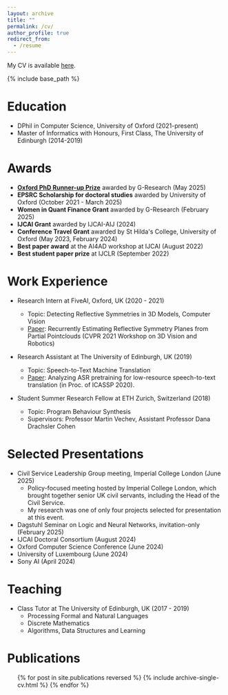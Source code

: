 ```yaml
---
layout: archive
title: ""
permalink: /cv/
author_profile: true
redirect_from:
  - /resume
---
```



[//]: # (My  CV is available [here]&#40;https://github.com/mihaela-stoian/mihaela-stoian.github.io/blob/main/files/cv/MihaelaCatalinaStoian_CV09.pdf&#41;.)
My CV is available [here](https://mihaela-stoian.github.io/files/cv/CV_Mihaela_Catalina_Stoian.pdf).

{% include base_path %}

Education
======
* DPhil in Computer Science, University of Oxford (2021-present)
* Master of Informatics with Honours, First Class, The University of Edinburgh (2014-2019)

Awards
======
* **[Oxford PhD Runner-up Prize](https://www.gresearch.com/news/g-research-2025-phd-prize-winners-university-of-oxford/)** awarded by G-Research (May 2025)
* **EPSRC Scholarship for doctoral studies** awarded by University of Oxford (October 2021 - March 2025)
* **Women in Quant Finance Grant** awarded by G-Research (February 2025)
* **IJCAI Grant** awarded by IJCAI-AIJ (2024)
* **Conference Travel Grant** awarded by St Hilda's College, University of Oxford (May 2023, February 2024)
* **Best paper award** at the AI4AD workshop at IJCAI (August 2022)
* **Best student paper prize** at IJCLR (September 2022)

Work Experience
======
* Research Intern at FiveAI, Oxford, UK (2020 - 2021)
  + Topic: Detecting Reflective Symmetries in 3D Models, Computer Vision
  + [Paper](https://arxiv.org/abs/2106.16129): Recurrently Estimating Reflective Symmetry Planes from Partial Pointclouds (CVPR 2021 Workshop on 3D Vision and Robotics)

* Research Assistant at The University of Edinburgh, UK (2019)
  + Topic: Speech-to-Text Machine Translation
  + [Paper](https://arxiv.org/abs/1910.10762): Analyzing ASR pretraining for low-resource speech-to-text translation (in
  Proc. of ICASSP 2020).

* Student Summer Research Fellow at ETH Zurich, Switzerland (2018)
  + Topic: Program Behaviour Synthesis
  + Supervisors: Professor Martin Vechev, Assistant Professor Dana Drachsler Cohen


Selected Presentations
======
* Civil Service Leadership Group meeting, Imperial College London (June 2025)
  * Policy-focused meeting hosted by Imperial College London,
which brought together senior UK civil servants, including the Head of the Civil Service. 
  * My research was one of only four projects selected for presentation at this event.
* Dagstuhl Seminar on Logic and Neural Networks, invitation-only (February 2025)
* IJCAI Doctoral Consortium (August 2024)
* Oxford Computer Science Conference (June 2024)
* University of Luxembourg (June 2024)
* Sony AI (April 2024)
      
Teaching
======
* Class Tutor at The University of Edinburgh, UK (2017 - 2019)
  + Processing Formal and Natural Languages
  + Discrete Mathematics
  + Algorithms, Data Structures and Learning

Publications
======
  <ul>{% for post in site.publications reversed %}
    {% include archive-single-cv.html %}
  {% endfor %}</ul>
  

